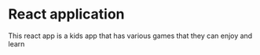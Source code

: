 # React application

This react app is a kids app that has various games that they can enjoy and learn
